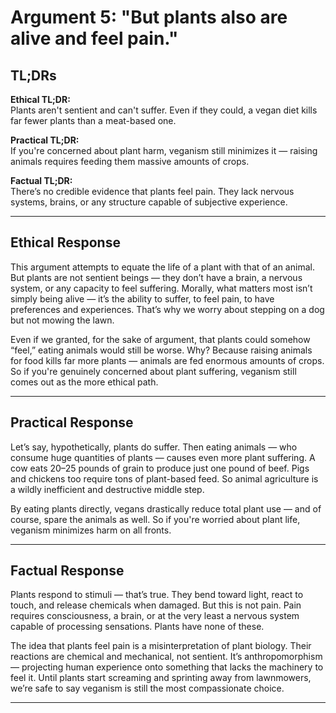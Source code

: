 # Argument 5: "But plants also are alive and feel pain."

## TL;DRs

**Ethical TL;DR:**  
Plants aren't sentient and can't suffer. Even if they could, a vegan diet kills far fewer plants than a meat-based one.

**Practical TL;DR:**  
If you're concerned about plant harm, veganism still minimizes it — raising animals requires feeding them massive amounts of crops.

**Factual TL;DR:**  
There’s no credible evidence that plants feel pain. They lack nervous systems, brains, or any structure capable of subjective experience.

---

## Ethical Response

This argument attempts to equate the life of a plant with that of an animal. But plants are not sentient beings — they don’t have a brain, a nervous system, or any capacity to feel suffering. Morally, what matters most isn’t simply being alive — it’s the ability to suffer, to feel pain, to have preferences and experiences. That’s why we worry about stepping on a dog but not mowing the lawn.

Even if we granted, for the sake of argument, that plants could somehow “feel,” eating animals would still be worse. Why? Because raising animals for food kills far more plants — animals are fed enormous amounts of crops. So if you're genuinely concerned about plant suffering, veganism still comes out as the more ethical path.

---

## Practical Response

Let’s say, hypothetically, plants do suffer. Then eating animals — who consume huge quantities of plants — causes even more plant suffering. A cow eats 20–25 pounds of grain to produce just one pound of beef. Pigs and chickens too require tons of plant-based feed. So animal agriculture is a wildly inefficient and destructive middle step.

By eating plants directly, vegans drastically reduce total plant use — and of course, spare the animals as well. So if you're worried about plant life, veganism minimizes harm on all fronts.

---

## Factual Response

Plants respond to stimuli — that’s true. They bend toward light, react to touch, and release chemicals when damaged. But this is not pain. Pain requires consciousness, a brain, or at the very least a nervous system capable of processing sensations. Plants have none of these.

The idea that plants feel pain is a misinterpretation of plant biology. Their reactions are chemical and mechanical, not sentient. It’s anthropomorphism — projecting human experience onto something that lacks the machinery to feel it. Until plants start screaming and sprinting away from lawnmowers, we’re safe to say veganism is still the most compassionate choice.

---

